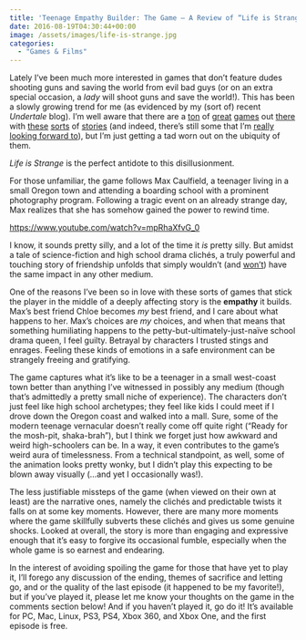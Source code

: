 ```yaml
---
title: 'Teenage Empathy Builder: The Game — A Review of “Life is Strange”'
date: 2016-08-19T04:30:44+00:00
image: /assets/images/life-is-strange.jpg
categories:
  - "Games & Films"
---
```

Lately I’ve been much more interested in games that don’t feature dudes shooting guns and saving the world from evil bad guys (or on an extra special occasion, a <em>lady</em> will shoot guns and save the world!). This has been a slowly growing trend for me (as evidenced by my (sort of) recent <em>Undertale</em> blog). I’m well aware that there are a <a href="https://en.wikipedia.org/wiki/Metal_Gear_Solid">ton</a> of <a href="https://en.wikipedia.org/wiki/Mass_Effect">great</a> <a href="https://en.wikipedia.org/wiki/The_Last_of_Us">games</a> out <a href="https://en.wikipedia.org/wiki/Half-Life_2">there</a> with <a href="https://en.wikipedia.org/wiki/Uncharted#Uncharted:_The_Nathan_Drake_Collection">these</a> <a href="https://en.wikipedia.org/wiki/Final_Fantasy">sorts</a> of <a href="https://en.wikipedia.org/wiki/Fallout_3">stories</a> (and indeed, there’s still some that I’m <a href="https://en.wikipedia.org/wiki/Mass_Effect:_Andromeda">really looking forward to</a>), but I’m just getting a tad worn out on the ubiquity of them.

<em>Life is Strange</em> is the perfect antidote to this disillusionment.
<!--more-->
For those unfamiliar, the game follows Max Caulfield, a teenager living in a small Oregon town and attending a boarding school with a prominent photography program. Following a tragic event on an already strange day, Max realizes that she has somehow gained the power to rewind time.

https://www.youtube.com/watch?v=mpRhaXfvG_0

I know, it sounds pretty silly, and a lot of the time it <em>is</em> pretty silly. But amidst a tale of science-fiction and high school drama clichés, a truly powerful and touching story of friendship unfolds that simply wouldn’t (and <a href="http://www.ign.com/articles/2016/07/27/life-is-strange-to-become-live-action-tv-show">won’t</a>) have the same impact in any other medium.

One of the reasons I’ve been so in love with these sorts of games that stick the player in the middle of a deeply affecting story is the <strong>empathy</strong> it builds. Max’s best friend Chloe becomes <em>my</em> best friend, and I care about what happens to her. Max’s choices are <em>my</em> choices, and when that means that something humiliating happens to the petty-but-ultimately-just-naïve school drama queen, I feel guilty. Betrayal by characters I trusted stings and enrages. Feeling these kinds of emotions in a safe environment can be strangely freeing and gratifying.

The game captures what it’s like to be a teenager in a small west-coast town better than anything I’ve witnessed in possibly any medium (though that’s admittedly a pretty small niche of experience). The characters don’t just feel like high school archetypes; they feel like kids I could meet if I drove down the Oregon coast and walked into a mall. Sure, some of the modern teenage vernacular doesn’t really come off quite right (“Ready for the mosh-pit, shaka-brah”), but I think we forget just how awkward and weird high-schoolers can be. In a way, it even contributes to the game’s weird aura of timelessness. From a technical standpoint, as well, some of the animation looks pretty wonky, but I didn’t play this expecting to be blown away visually (…and yet I occasionally was!).

The less justifiable missteps of the game (when viewed on their own at least) are the narrative ones, namely the clichés and predictable twists it falls on at some key moments. However, there are many more moments where the game skillfully subverts these clichés and gives us some genuine shocks. Looked at overall, the story is more than engaging and expressive enough that it’s easy to forgive its occasional fumble, especially when the whole game is so earnest and endearing.

In the interest of avoiding spoiling the game for those that have yet to play it, I’ll forego any discussion of the ending, themes of sacrifice and letting go, and or the quality of the last episode (it happened to be my favorite!), but if you’ve played it, please let me know your thoughts on the game in the comments section below! And if you haven’t played it, go do it! It’s available for PC, Mac, Linux, PS3, PS4, Xbox 360, and Xbox One, and the first episode is free.
